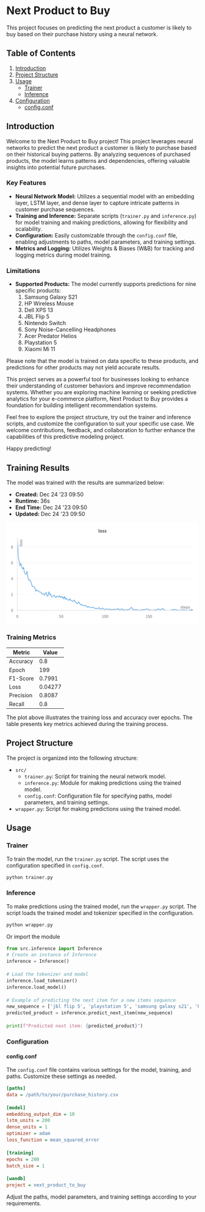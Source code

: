 # Next Product to Buy

This project focuses on predicting the next product a customer is likely to buy based on their purchase history using a neural network.

## Table of Contents

1. [Introduction](#introduction)
2. [Project Structure](#project-structure)
3. [Usage](#usage)
   - [Trainer](#trainer)
   - [Inference](#inference)
4. [Configuration](#configuration)
   - [config.conf](#configconf)

## Introduction

Welcome to the Next Product to Buy project! This project leverages neural networks to predict the next product a customer is likely to purchase based on their historical buying patterns. By analyzing sequences of purchased products, the model learns patterns and dependencies, offering valuable insights into potential future purchases.

### Key Features

- **Neural Network Model:** Utilizes a sequential model with an embedding layer, LSTM layer, and dense layer to capture intricate patterns in customer purchase sequences.
- **Training and Inference:** Separate scripts (`trainer.py` and `inference.py`) for model training and making predictions, allowing for flexibility and scalability.
- **Configuration:** Easily customizable through the `config.conf` file, enabling adjustments to paths, model parameters, and training settings.
- **Metrics and Logging:** Utilizes Weights & Biases (W&B) for tracking and logging metrics during model training.

### Limitations

- **Supported Products:** The model currently supports predictions for nine specific products:
  1. Samsung Galaxy S21
  2. HP Wireless Mouse
  3. Dell XPS 13
  4. JBL Flip 5
  5. Nintendo Switch
  6. Sony Noise-Cancelling Headphones
  7. Acer Predator Helios
  8. Playstation 5
  9. Xiaomi Mi 11

Please note that the model is trained on data specific to these products, and predictions for other products may not yield accurate results.

This project serves as a powerful tool for businesses looking to enhance their understanding of customer behaviors and improve recommendation systems. Whether you are exploring machine learning or seeking predictive analytics for your e-commerce platform, Next Product to Buy provides a foundation for building intelligent recommendation systems.

Feel free to explore the project structure, try out the trainer and inference scripts, and customize the configuration to suit your specific use case. We welcome contributions, feedback, and collaboration to further enhance the capabilities of this predictive modeling project.

Happy predicting!

## Training Results

The model was trained with the results are summarized below:

- **Created:** Dec 24 '23 09:50
- **Runtime:** 36s
- **End Time:** Dec 24 '23 09:50
- **Updated:** Dec 24 '23 09:50

![Training Loss](assets/training_plot.png)

### Training Metrics

| Metric       | Value  |
| ------------ | ------ |
| Accuracy     | 0.8    |
| Epoch        | 199    |
| F1-Score     | 0.7991 |
| Loss         | 0.04277|
| Precision    | 0.8087 |
| Recall       | 0.8    |

The plot above illustrates the training loss and accuracy over epochs. The table presents key metrics achieved during the training process.


## Project Structure

The project is organized into the following structure:

- `src/`
  - `trainer.py`: Script for training the neural network model.
  - `inference.py`: Module for making predictions using the trained model.
  - `config.conf`: Configuration file for specifying paths, model parameters, and training settings.
- `wrapper.py`: Script for making predictions using the trained model.

## Usage

### Trainer

To train the model, run the `trainer.py` script. The script uses the configuration specified in `config.conf`.

```bash
python trainer.py
```

### Inference

To make predictions using the trained model, run the `wrapper.py` script. The script loads the trained model and tokenizer specified in the configuration.

```bash
python wrapper.py
```

Or import the module

```python
from src.inference import Inference
# Create an instance of Inference
inference = Inference()

# Load the tokenizer and model
inference.load_tokenizer()
inference.load_model()

# Example of predicting the next item for a new items sequence
new_sequence = ['jbl flip 5', 'playstation 5', 'samsung galaxy s21', 'hp wireless mouse', 'acer predator helios']
predicted_product = inference.predict_next_item(new_sequence)

print(f"Predicted next item: {predicted_product}")
```

### Configuration

#### config.conf

The `config.conf` file contains various settings for the model, training, and paths. Customize these settings as needed.

```ini
[paths]
data = /path/to/your/purchase_history.csv

[model]
embedding_output_dim = 10
lstm_units = 200
dense_units = 1
optimizer = adam
loss_function = mean_squared_error

[training]
epochs = 200
batch_size = 1

[wandb]
project = next_product_to_buy
```

Adjust the paths, model parameters, and training settings according to your requirements.